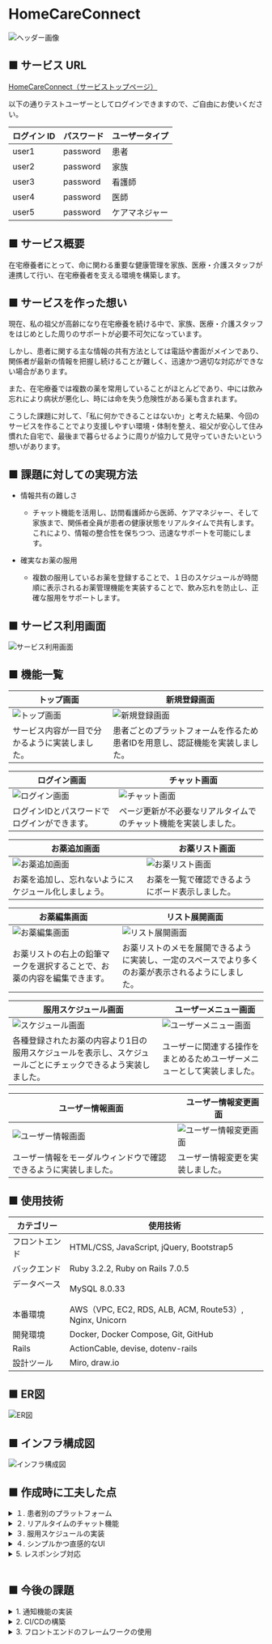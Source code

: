 # HomeCareConnect
![ヘッダー画像](/docs/img/Readme/hcc_readme.png)


## ■ サービス URL

[HomeCareConnect（サービストップページ）](https://yonex0821naoki.net/)

以下の通りテストユーザーとしてログインできますので、ご自由にお使いください。

| ログイン ID        | パスワード     | ユーザータイプ |
| ----------------- | ------------ | ------------ |
| user1 | password | 患者 |
| user2 | password | 家族 |
| user3 | password | 看護師 |
| user4 | password | 医師 |
| user5 | password | ケアマネジャー |

## ■ サービス概要

在宅療養者にとって、命に関わる重要な健康管理を家族、医療・介護スタッフが連携して行い、在宅療養者を支える環境を構築します。

## ■ サービスを作った想い

現在、私の祖父が高齢になり在宅療養を続ける中で、家族、医療・介護スタッフをはじめとした周りのサポートが必要不可欠になっています。

しかし、患者に関する主な情報の共有方法としては電話や書面がメインであり、関係者が最新の情報を把握し続けることが難しく、迅速かつ適切な対応ができない場合があります。

また、在宅療養では複数の薬を常用していることがほとんどであり、中には飲み忘れにより病状が悪化し、時には命を失う危険性がある薬も含まれます。

こうした課題に対して、「私に何かできることはないか」と考えた結果、今回のサービスを作ることでより支援しやすい環境・体制を整え、祖父が安心して住み慣れた自宅で、最後まで暮らせるように周りが協力して見守っていきたいという想いがあります。

## ■ 課題に対しての実現方法

- 情報共有の難しさ
  - チャット機能を活用し、訪問看護師から医師、ケアマネジャー、そして家族まで、関係者全員が患者の健康状態をリアルタイムで共有します。これにより、情報の整合性を保ちつつ、迅速なサポートを可能にします。

- 確実なお薬の服用
  - 複数の服用しているお薬を登録することで、１日のスケジュールが時間順に表示されるお薬管理機能を実装することで、飲み忘れを防止し、正確な服用をサポートします。

## ■ サービス利用画面

![サービス利用画面](docs/img/Readme/hcc_application_image.gif)

## ■ 機能一覧

| トップ画面 |　新規登録画面 |
| ---- | ---- |
| ![トップ画面](/docs/img/Readme/top-page.png) | ![新規登録画面](/docs/img/Readme/sign-up-page.png) |
| サービス内容が一目で分かるように実装しました。 | 患者ごとのプラットフォームを作るため患者IDを用意し、認証機能を実装しました。 |

| ログイン画面 |　チャット画面 |
| ---- | ---- |
| ![ログイン画面](/docs/img/Readme/login-page.png) | ![チャット画面](/docs/img/Readme/chat-page.png) |
| ログインIDとパスワードでログインができます。 | ページ更新が不必要なリアルタイムでのチャット機能を実装しました。 |

| お薬追加画面 |　お薬リスト画面 |
| ---- | ---- |
| ![お薬追加画面](/docs/img/Readme/medication-new-page.png) | ![お薬リスト画面](/docs/img/Readme/medication-list-page.png) |
| お薬を追加し、忘れないようにスケジュール化しましょう。 | お薬を一覧で確認できるようにボード表示しました。 |

| お薬編集画面 |　リスト展開画面 |
| ---- | ---- |
| ![お薬編集画面](/docs/img/Readme/medication-edit-page.png) | ![リスト展開画面](/docs/img/Readme/medication-list-toggle.png) |
| お薬リストの右上の鉛筆マークを選択することで、お薬の内容を編集できます。 | お薬リストのメモを展開できるように実装し、一定のスペースでより多くのお薬が表示されるようにしました。 |

| 服用スケジュール画面 |　ユーザーメニュー画面 |
| ---- | ---- |
| ![スケジュール画面](/docs/img/Readme/schedule-page.png) | ![ユーザーメニュー画面](/docs/img/Readme/user-menu-page.png) |
| 各種登録されたお薬の内容より1日の服用スケジュールを表示し、スケジュールごとにチェックできるよう実装しました。 | ユーザーに関連する操作をまとめるためユーザーメニューとして実装しました。 |

| ユーザー情報画面 |　ユーザー情報変更画面 |
| ---- | ---- |
| ![ユーザー情報画面](/docs/img/Readme/modal-window-page.png) | ![ユーザー情報変更画面](/docs/img/Readme/user-setting-page.png) |
| ユーザー情報をモーダルウィンドウで確認できるように実装しました。 | ユーザー情報変更を実装しました。 |


## ■ 使用技術

| カテゴリー         | 使用技術                                     |
| ----------------- | --------------------------------------------------    |
| フロントエンド      | HTML/CSS,  JavaScript, jQuery, Bootstrap5              |
| バックエンド        | Ruby 3.2.2, Ruby on Rails 7.0.5                        |
| データベース    　  | MySQL 8.0.33                                           |
| 本番環境           | AWS（VPC, EC2, RDS, ALB, ACM, Route53）, Nginx, Unicorn |
| 開発環境           | Docker, Docker Compose, Git, GitHub                    |
| Rails             |  ActionCable, devise, dotenv-rails                     |
| 設計ツール          |  Miro, draw.io |

## ■ ER図

![ER図](/docs/img/ER_diagram/er_diagram1.4.png)

## ■ インフラ構成図

![インフラ構成図](/docs/img/system_configuration_diagram/system_configuration_diagram1.1.png)

## ■ 作成時に工夫した点

<details>
<summary>１. 患者別のプラットフォーム</summary>

- 患者IDを導入することで、患者ごとの専用のプラットフォームが提供され、個別のケアや情報共有をスムーズに行えるようにしました。
</details>

<details>
<summary>２. リアルタイムのチャット機能</summary>

- プロダクト開発において、リアルタイムでの情報共有が不可欠であると考えたため、Railsの主な機能の1つであるActionCableを導入することにしました。
- ActionCableを用いることで、WebSocketを活用したリアルタイム通信が可能となり、ユーザー間の情報共有を瞬時に行うことができるようになりました。
</details>

<details>
<summary>３. 服用スケジュールの実装</summary>

- スケジュールの確認では、チェック欄をAjax通信で行うことによりユーザーは全ページの再読読み込みを待たずに操作でき、スムーズに使用できるように工夫しました。

</details>

<details>
<summary>４. シンプルかつ直感的なUI</summary>

- このサービスは幅広い年齢層を対象としているため、ユーザービリティを最優先に、シンプルで直感的なUIを採用しました。
- 具体的には、多くのサービスで一般的に見られるヘッダーとサイドメニューを採用し、リンク部分にカーソルを合わせると色が変わるように統一し、デザインしました。

</details>

<details>
<summary>5. レスポンシブ対応</summary>

- サービスの使用状況を考えると、日常生活においてスマホからの使用がメインとなるので、レスポンシブデザインに対応しています。
- サイドメニューの代わりに画面下部にタブバーを採用ことで、画面サイズが小さくなっても見やすさを維持しております。
</details>


<br>


## ■ 今後の課題

<details>
<summary>1. 通知機能の実装</summary>

- 現状、チャット機能ではメッセージの送信があっても頻繁に確認しなければ気づかない、また服用スケジュールではお薬を飲み忘れている場合など、通知機能でこれらが解決できると思います。
</details>

<details>
<summary>2. CI/CDの構築</summary>

- CI/CDを通じて自動的なテストとデプロイを行うことで、バグの早期発見や作業の効率化が実現でき、サービスの品質を維持・向上させることができるため、導入する必要があると考えています。
</details>

<details>
<summary>3. フロントエンドのフレームワークの使用</summary>

- 現在、CSS、JavaScript、およびBootstrapを基本的な技術として使用していますが、Reactのような現代的なJavaScriptフレームワークを使用しておりません。
- 今後の拡張性やユーザーエクスペリエンスの向上の観点から見直しの必要性を感じており、今後導入していきたいと考えております。
</details>
